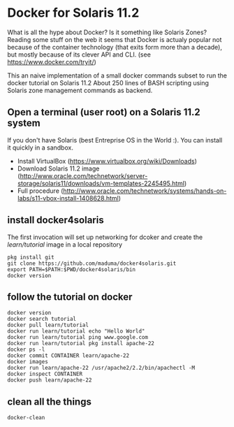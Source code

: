 # Docker for Solaris 11.2


What is all the hype about Docker? Is it something like Solaris Zones?
Reading some stuff on the web it seems that Docker is actualy popular not because of the container technology (that exits form more than a decade),
but mostly because of its clever API and CLI. (see https://www.docker.com/tryit/)

This an naive implementation of a small docker commands subset to run the docker tutorial on Solaris 11.2
About 250 lines of BASH scripting using Solaris zone management commands as backend.

## Open a terminal (user root) on a Solaris 11.2 system

If you don't have Solaris (best Entreprise OS in the World :). You can install it quickly in a sandbox.

- Install VirtualBox (https://www.virtualbox.org/wiki/Downloads)
- Download Solaris 11.2 image (http://www.oracle.com/technetwork/server-storage/solaris11/downloads/vm-templates-2245495.html)
- Full procedure (http://www.oracle.com/technetwork/systems/hands-on-labs/s11-vbox-install-1408628.html)

## install docker4solaris

The first invocation will set up networking for dcoker and create the _learn/tutorial_ image in a local repository

	pkg install git
	git clone https://github.com/maduma/docker4solaris.git
	export PATH=$PATH:$PWD/docker4solaris/bin
	docker version
	
## follow the tutorial on docker

	docker version
	docker search tutorial
	docker pull learn/tutorial
	docker run learn/tutorial echo "Hello World"
	docker run learn/tutorial ping www.google.com
	docker run learn/tutorial pkg install apache-22
	docker ps -l
	docker commit CONTAINER learn/apache-22
	docker images
	docker run learn/apache-22 /usr/apache2/2.2/bin/apachectl -M
	docker inspect CONTAINER
	docker push learn/apache-22
	
## clean all the things

	docker-clean
	
